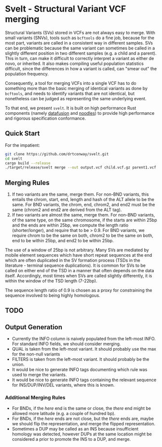 # Svelt - Structural Variant VCF merging

Structural Variants (SVs) stored in VCFs are not always easy to
merge. With small variants (SNVs), tools such as `bcftools` do a fine
job, because for the most part, variants are called in a consistent way
in different samples.  SVs can be problematic because the same variant
can sometimes be called in a slightly different position in two different
samples (e.g. a child and a parent). This in turn, can make it difficult
to correctly interpret a variant as either de novo, or inherited. It
also makes compiling useful population statistics difficult, since the
differences in how a variant is called, can "smear out" the population
frequency.

Consequently, a tool for merging VCFs into a single VCF has to do
something more than the basic merging of identical variants as done by
`bcftools`, and needs to identify variants that are not identical,
but nonetheless can be judged as representing the same underlying event.

To that end, we present `svelt`. It is built on high performance Rust
components (namely [datafusion](https://datafusion.apache.org/) and
[noodles](https://github.com/zaeleus/noodles)) to provide high performance
and rigorous specification conformance.

## Quick Start

For the impatient:

```bash
git clone https://github.com/drtconway/svelt.git
cd svelt
cargo build --release
./target/release/svelt merge --out output.vcf child.vcf.gz parent1.vcf.gz parent2.vcf.gz
```

## Merging Rules

1. If two variants are the same, merge them. For non-BND variants, this
   entails the chrom, start, end, length and hash of the ALT allele to
   be the same. For BND variants, the chrom, end, chrom2, and end2 must
   be the same (chrom2 and end2 are derived from the ALT tag).
2. If two variants are almost the same, merge them. For non-BND variants,
   of the same type, on the same chromosome, if the starts are within 25bp
   and the ends are within 25bp, we compute the length ratio (shorter/longer),
   and require that to be > 0.9. For BND variants, we require chrom
   to be the same on both, chrom2 to be the same on both, end to be
   within 25bp, and end2 to be within 25bp.

The use of a window of 25bp is not arbitrary. Many SVs are mediated by
mobile element sequences which have short repeat sequences at the end
which are often duplicated in the SV formation process (TSDs in the literature -
terminal sequence duplications). It is common for SVs to be called on
either end of the TSD in a manner that often depends on the data itself.
Accordingly, most times when SVs are called slightly differently, it is
within the window of the TSD length (7-22bp).

The sequence length ratio of 0.9 is chosen as a proxy for constraining the
sequence involved to being highly homologous.

## TODO

## Output Generation

- Currently the INFO column is naively populated from the left-most INFO. For
  standard INFO fields, we should consider merging.
- QUAL is taken from the left-most variant. It should probably use the max for
  the non-null variants
- FILTERS is taken from the left-most variant. It should probably be the union.
- It would be nice to generate INFO tags documenting which rule was used to merge
  the variants.
- It would be nice to generate INFO tags containing the relevant sequence for
  INS/DUP/INV/DEL variants, where this is known.

### Additional Merging Rules

- For BNDs, if the *here* end is the same or close, the *there* end might be
  allowed more latitude (e.g. a couple of hundred bp).
- For BNDs, if the *here* ends are not close, but the *there* ends are, maybe
  we should flip the representation, and merge the flipped representation.
- Sometimes a DUP may be called as an INS because insufficient homology was
  detected, however DUPs at the same location might be considered a prior to
  promote the INS to a DUP, and merge.
